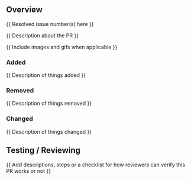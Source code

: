 ## Overview

{{ Resolved issue number(s) here }}

{{ Description about the PR }}

{{ Include images and gifs when applicable }}

### Added

{{ Description of things added }}

### Removed

{{ Description of things removed }}

### Changed

{{ Description of things changed }}


## Testing / Reviewing

{{ Add descriptions, steps or a checklist for how reviewers can verify this PR works or not }}
